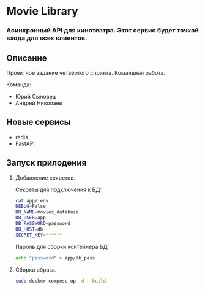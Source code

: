 # Movie Library

### Асинхронный API для кинотеатра. Этот сервис будет точкой входа для всех клиентов.

## Описание

Проектное задание четвёртого спринта. Командная работа.

Команда:
 - Юрий Сыновец
 - Андрей Николаев

## Новые сервисы
 - redis
 - FastAPI

## Запуск прилодения

1. Добавление секретов.

    Секреты для подключения к БД:
    ```bash
    cat app/.env
    DEBUG=False
    DB_NAME=movies_database
    DB_USER=app
    DB_PASSWORD=password
    DB_HOST=db
    SECRET_KEY=******
    ```
    Пароль для сборки контейнера БД:
    ```bash
    echo "password" > app/db_pass
    ```

2. Сборка образа.
    ```bash
    sudo docker-compose up -d --build
    ```
